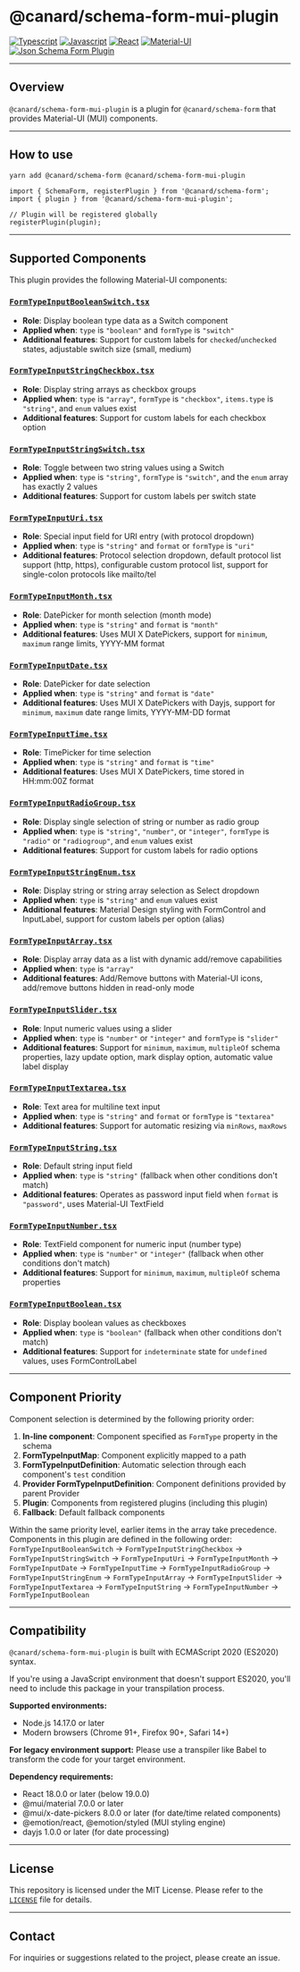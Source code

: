 # @canard/schema-form-mui-plugin

[![Typescript](https://img.shields.io/badge/typescript-✔-blue.svg)]()
[![Javascript](https://img.shields.io/badge/javascript-✔-yellow.svg)]()
[![React](https://img.shields.io/badge/react-✔-61DAFB.svg)]()
[![Material-UI](https://img.shields.io/badge/MUI-✔-007FFF.svg)]()
[![Json Schema Form Plugin](https://img.shields.io/badge/JsonSchemaForm-plugin-pink.svg)]()

---

## Overview

`@canard/schema-form-mui-plugin` is a plugin for `@canard/schema-form` that provides Material-UI (MUI) components.

---

## How to use

```bash
yarn add @canard/schema-form @canard/schema-form-mui-plugin
```

```tsx
import { SchemaForm, registerPlugin } from '@canard/schema-form';
import { plugin } from '@canard/schema-form-mui-plugin';

// Plugin will be registered globally
registerPlugin(plugin);
```

---

## Supported Components

This plugin provides the following Material-UI components:

### **[`FormTypeInputBooleanSwitch.tsx`](./src/formTypeInputs/FormTypeInputBooleanSwitch.tsx)**

- **Role**: Display boolean type data as a Switch component
- **Applied when**: `type` is `"boolean"` and `formType` is `"switch"`
- **Additional features**: Support for custom labels for `checked`/`unchecked` states, adjustable switch size (small, medium)

### **[`FormTypeInputStringCheckbox.tsx`](./src/formTypeInputs/FormTypeInputStringCheckbox.tsx)**

- **Role**: Display string arrays as checkbox groups
- **Applied when**: `type` is `"array"`, `formType` is `"checkbox"`, `items.type` is `"string"`, and `enum` values exist
- **Additional features**: Support for custom labels for each checkbox option

### **[`FormTypeInputStringSwitch.tsx`](./src/formTypeInputs/FormTypeInputStringSwitch.tsx)**

- **Role**: Toggle between two string values using a Switch
- **Applied when**: `type` is `"string"`, `formType` is `"switch"`, and the `enum` array has exactly 2 values
- **Additional features**: Support for custom labels per switch state

### **[`FormTypeInputUri.tsx`](./src/formTypeInputs/FormTypeInputUri.tsx)**

- **Role**: Special input field for URI entry (with protocol dropdown)
- **Applied when**: `type` is `"string"` and `format` or `formType` is `"uri"`
- **Additional features**: Protocol selection dropdown, default protocol list support (http, https), configurable custom protocol list, support for single-colon protocols like mailto/tel

### **[`FormTypeInputMonth.tsx`](./src/formTypeInputs/FormTypeInputMonth.tsx)**

- **Role**: DatePicker for month selection (month mode)
- **Applied when**: `type` is `"string"` and `format` is `"month"`
- **Additional features**: Uses MUI X DatePickers, support for `minimum`, `maximum` range limits, YYYY-MM format

### **[`FormTypeInputDate.tsx`](./src/formTypeInputs/FormTypeInputDate.tsx)**

- **Role**: DatePicker for date selection
- **Applied when**: `type` is `"string"` and `format` is `"date"`
- **Additional features**: Uses MUI X DatePickers with Dayjs, support for `minimum`, `maximum` date range limits, YYYY-MM-DD format

### **[`FormTypeInputTime.tsx`](./src/formTypeInputs/FormTypeInputTime.tsx)**

- **Role**: TimePicker for time selection
- **Applied when**: `type` is `"string"` and `format` is `"time"`
- **Additional features**: Uses MUI X DatePickers, time stored in HH:mm:00Z format

### **[`FormTypeInputRadioGroup.tsx`](./src/formTypeInputs/FormTypeInputRadioGroup.tsx)**

- **Role**: Display single selection of string or number as radio group
- **Applied when**: `type` is `"string"`, `"number"`, or `"integer"`, `formType` is `"radio"` or `"radiogroup"`, and `enum` values exist
- **Additional features**: Support for custom labels for radio options

### **[`FormTypeInputStringEnum.tsx`](./src/formTypeInputs/FormTypeInputStringEnum.tsx)**

- **Role**: Display string or string array selection as Select dropdown
- **Applied when**: `type` is `"string"` and `enum` values exist
- **Additional features**: Material Design styling with FormControl and InputLabel, support for custom labels per option (alias)

### **[`FormTypeInputArray.tsx`](./src/formTypeInputs/FormTypeInputArray.tsx)**

- **Role**: Display array data as a list with dynamic add/remove capabilities
- **Applied when**: `type` is `"array"`
- **Additional features**: Add/Remove buttons with Material-UI icons, add/remove buttons hidden in read-only mode

### **[`FormTypeInputSlider.tsx`](./src/formTypeInputs/FormTypeInputSlider.tsx)**

- **Role**: Input numeric values using a slider
- **Applied when**: `type` is `"number"` or `"integer"` and `formType` is `"slider"`
- **Additional features**: Support for `minimum`, `maximum`, `multipleOf` schema properties, lazy update option, mark display option, automatic value label display

### **[`FormTypeInputTextarea.tsx`](./src/formTypeInputs/FormTypeInputTextarea.tsx)**

- **Role**: Text area for multiline text input
- **Applied when**: `type` is `"string"` and `format` or `formType` is `"textarea"`
- **Additional features**: Support for automatic resizing via `minRows`, `maxRows`

### **[`FormTypeInputString.tsx`](./src/formTypeInputs/FormTypeInputString.tsx)**

- **Role**: Default string input field
- **Applied when**: `type` is `"string"` (fallback when other conditions don't match)
- **Additional features**: Operates as password input field when `format` is `"password"`, uses Material-UI TextField

### **[`FormTypeInputNumber.tsx`](./src/formTypeInputs/FormTypeInputNumber.tsx)**

- **Role**: TextField component for numeric input (number type)
- **Applied when**: `type` is `"number"` or `"integer"` (fallback when other conditions don't match)
- **Additional features**: Support for `minimum`, `maximum`, `multipleOf` schema properties

### **[`FormTypeInputBoolean.tsx`](./src/formTypeInputs/FormTypeInputBoolean.tsx)**

- **Role**: Display boolean values as checkboxes
- **Applied when**: `type` is `"boolean"` (fallback when other conditions don't match)
- **Additional features**: Support for `indeterminate` state for `undefined` values, uses FormControlLabel

---

## Component Priority

Component selection is determined by the following priority order:

1. **In-line component**: Component specified as `FormType` property in the schema
2. **FormTypeInputMap**: Component explicitly mapped to a path
3. **FormTypeInputDefinition**: Automatic selection through each component's `test` condition
4. **Provider FormTypeInputDefinition**: Component definitions provided by parent Provider
5. **Plugin**: Components from registered plugins (including this plugin)
6. **Fallback**: Default fallback components

Within the same priority level, earlier items in the array take precedence. Components in this plugin are defined in the following order:
`FormTypeInputBooleanSwitch` → `FormTypeInputStringCheckbox` → `FormTypeInputStringSwitch` → `FormTypeInputUri` → `FormTypeInputMonth` → `FormTypeInputDate` → `FormTypeInputTime` → `FormTypeInputRadioGroup` → `FormTypeInputStringEnum` → `FormTypeInputArray` → `FormTypeInputSlider` → `FormTypeInputTextarea` → `FormTypeInputString` → `FormTypeInputNumber` → `FormTypeInputBoolean`

---

## Compatibility

`@canard/schema-form-mui-plugin` is built with ECMAScript 2020 (ES2020) syntax.

If you're using a JavaScript environment that doesn't support ES2020, you'll need to include this package in your transpilation process.

**Supported environments:**

- Node.js 14.17.0 or later
- Modern browsers (Chrome 91+, Firefox 90+, Safari 14+)

**For legacy environment support:**
Please use a transpiler like Babel to transform the code for your target environment.

**Dependency requirements:**

- React 18.0.0 or later (below 19.0.0)
- @mui/material 7.0.0 or later
- @mui/x-date-pickers 8.0.0 or later (for date/time related components)
- @emotion/react, @emotion/styled (MUI styling engine)
- dayjs 1.0.0 or later (for date processing)

---

## License

This repository is licensed under the MIT License. Please refer to the [`LICENSE`](./LICENSE) file for details.

---

## Contact

For inquiries or suggestions related to the project, please create an issue.
